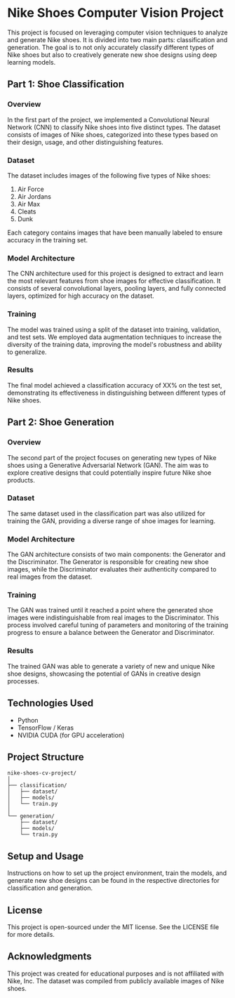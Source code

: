 # Nike Shoes Computer Vision Project

This project is focused on leveraging computer vision techniques to analyze and generate Nike shoes. It is divided into two main parts: classification and generation. The goal is to not only accurately classify different types of Nike shoes but also to creatively generate new shoe designs using deep learning models.

## Part 1: Shoe Classification

### Overview

In the first part of the project, we implemented a Convolutional Neural Network (CNN) to classify Nike shoes into five distinct types. The dataset consists of images of Nike shoes, categorized into these types based on their design, usage, and other distinguishing features.

### Dataset

The dataset includes images of the following five types of Nike shoes:

1. Air Force
2. Air Jordans
3. Air Max
4. Cleats
5. Dunk

Each category contains images that have been manually labeled to ensure accuracy in the training set.

### Model Architecture

The CNN architecture used for this project is designed to extract and learn the most relevant features from shoe images for effective classification. It consists of several convolutional layers, pooling layers, and fully connected layers, optimized for high accuracy on the dataset.

### Training

The model was trained using a split of the dataset into training, validation, and test sets. We employed data augmentation techniques to increase the diversity of the training data, improving the model's robustness and ability to generalize.

### Results

The final model achieved a classification accuracy of XX% on the test set, demonstrating its effectiveness in distinguishing between different types of Nike shoes.

## Part 2: Shoe Generation

### Overview

The second part of the project focuses on generating new types of Nike shoes using a Generative Adversarial Network (GAN). The aim was to explore creative designs that could potentially inspire future Nike shoe products.

### Dataset

The same dataset used in the classification part was also utilized for training the GAN, providing a diverse range of shoe images for learning.

### Model Architecture

The GAN architecture consists of two main components: the Generator and the Discriminator. The Generator is responsible for creating new shoe images, while the Discriminator evaluates their authenticity compared to real images from the dataset.

### Training

The GAN was trained until it reached a point where the generated shoe images were indistinguishable from real images to the Discriminator. This process involved careful tuning of parameters and monitoring of the training progress to ensure a balance between the Generator and Discriminator.

### Results

The trained GAN was able to generate a variety of new and unique Nike shoe designs, showcasing the potential of GANs in creative design processes.

## Technologies Used

- Python
- TensorFlow / Keras
- NVIDIA CUDA (for GPU acceleration)

## Project Structure

```
nike-shoes-cv-project/
│
├── classification/
│   ├── dataset/
│   ├── models/
│   └── train.py
│
└── generation/
    ├── dataset/
    ├── models/
    └── train.py
```

## Setup and Usage

Instructions on how to set up the project environment, train the models, and generate new shoe designs can be found in the respective directories for classification and generation.

## License

This project is open-sourced under the MIT license. See the LICENSE file for more details.

## Acknowledgments

This project was created for educational purposes and is not affiliated with Nike, Inc. The dataset was compiled from publicly available images of Nike shoes.
